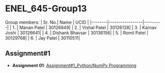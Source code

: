 # ENEL_645-Group13

Group members:
| Sr. No.| Name            | UCID    | 
|--------|-----------------|---------|
| 1.     | Manan Patel     | 30126849|
| 2.     | Vishal Patel    | 30126128|
| 3.     | Karnav Joshi    | 30126641|
| 4.     | Dishank Bhavsar | 30136156|
| 5.     | Romil Patel     | 30129768|
| 6.     | Jay Patel       | 30110511|

## Assignment#1
- **Assignment 01**: [Assignment#1_Python/NumPy Programming](Assignment/Assignment_1.ipynb)
